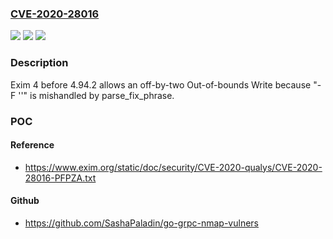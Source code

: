 ### [CVE-2020-28016](https://cve.mitre.org/cgi-bin/cvename.cgi?name=CVE-2020-28016)
![](https://img.shields.io/static/v1?label=Product&message=n%2Fa&color=blue)
![](https://img.shields.io/static/v1?label=Version&message=n%2Fa&color=blue)
![](https://img.shields.io/static/v1?label=Vulnerability&message=n%2Fa&color=brighgreen)

### Description

Exim 4 before 4.94.2 allows an off-by-two Out-of-bounds Write because "-F ''" is mishandled by parse_fix_phrase.

### POC

#### Reference
- https://www.exim.org/static/doc/security/CVE-2020-qualys/CVE-2020-28016-PFPZA.txt

#### Github
- https://github.com/SashaPaladin/go-grpc-nmap-vulners

